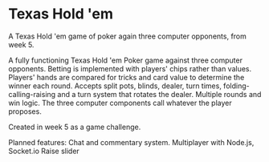# Texas Hold 'em
A Texas Hold 'em game of poker again three computer opponents, from week 5.

A fully functioning Texas Hold 'em Poker game against three computer opponents. Betting is implemented with players' chips rather than values. Players' hands are compared for tricks and card value to determine the winner each round. Accepts split pots, blinds, dealer, turn times, folding-calling-raising and a turn system that rotates the dealer. Multiple rounds and win logic.
The three computer components call whatever the player proposes.

Created in week 5 as a game challenge.

Planned features:
Chat and commentary system.
Multiplayer with Node.js, Socket.io
Raise slider
